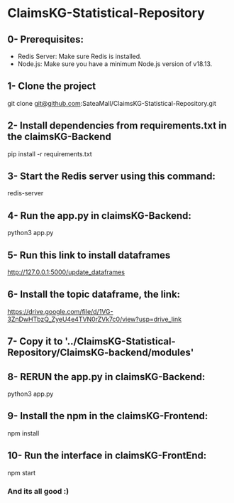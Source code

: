 # ClaimsKG-Statistical-Repository
## 0- Prerequisites:
- Redis Server: Make sure Redis is installed.
- Node.js: Make sure you have a minimum Node.js version of v18.13.
  
## 1- Clone the project
git clone git@github.com:SateaMall/ClaimsKG-Statistical-Repository.git

## 2- Install dependencies from requirements.txt in the claimsKG-Backend
pip install -r requirements.txt

## 3- Start the Redis server using this command:
redis-server

## 4- Run the app.py in claimsKG-Backend: 
python3 app.py

## 5- Run this link to install dataframes 
http://127.0.0.1:5000/update_dataframes

## 6- Install the topic dataframe, the link: 
https://drive.google.com/file/d/1VG-3ZnDwHTbzQ_ZyeU4e4TVN0rZVk7c0/view?usp=drive_link

## 7- Copy it to '../ClaimsKG-Statistical-Repository/ClaimsKG-backend/modules'

## 8- RERUN the app.py in claimsKG-Backend:
python3 app.py

## 9- Install the npm in the claimsKG-Frontend:
npm install

## 10- Run the interface in claimsKG-FrontEnd:
npm start

### And its all good :)
